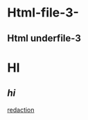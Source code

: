 # Html-file-3-

## Html underfile-3

**HI**
======
*hi*
------
[redaction](https://github.com/VLAD-Galperin/Html-file-3-/edit/master/README.md)
